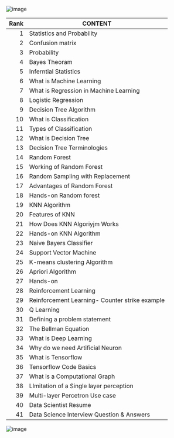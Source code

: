 ![image](https://github.com/SharvinKumarArumugam/Roadmap_DataScientist/assets/93881528/3416e080-bf95-4faf-8c61-e37d2c8b9b14)

| Rank | CONTENT |
|-----:|--------------- |
|     1| Statistics and Probability               |
|     2| Confusion matrix              |
|     3| Probability              |
|     4| Bayes Theoram             |
|     5| Inferntial Statistics              |
|     6| What is Machine Learning             |
|     7| What is Regression in Machine Learning             |
|     8| Logistic Regression             |
|     9| Decision Tree Algorithm             |
|     10| What is Classification             |
|     11| Types of Classification             |
|     12| What is Decision Tree             |
|     13| Decision Tree Terminologies             |
|     14| Random Forest             |
|     15| Working of Random Forest             |
|     16| Random Sampling with Replacement             |
|     17| Advantages of Random Forest              |
|     18| Hands-on Random forest             |
|     19| KNN Algorithm             |
|     20| Features of KNN             |
|     21| How Does KNN Algoriyjm Works             |
|     22| Hands-on KNN Algorithm             |
|     23| Naive Bayers Classifier             |
|     24| Support Vector Machine             |
|     25| K-means clustering Algorithm             |
|     26| Apriori Algorithm              |
|     27| Hands-on             |
|     28| Reinforcement Learning              |
|     29| Reinforcement Learning- Counter strike example             |
|     30| Q Learning             |
|     31| Defining a problem statement            |
|     32| The Bellman Equation             |
|     33| What is Deep Learning             |
|     34| Why do we need Artificial Neuron             |
|     35| What is Tensorflow             |
|     36| Tensorflow Code Basics             |
|     37| What is a Computational Graph             |
|     38| LImitation of a Single layer perception             |
|     39| Multi-layer Percetron Use case            |
|     40| Data Scientist Resume            |
|     41| Data Science Interview Question & Answers             |

![image](https://github.com/SharvinKumarArumugam/Roadmap_DataScientist/assets/93881528/aeda458c-4623-4109-aeb1-a43894622142)




